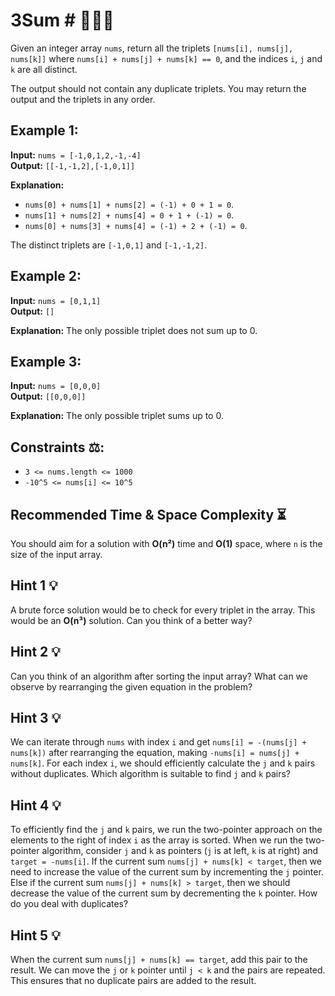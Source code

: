 # 3Sum # 🎯🔥✅

Given an integer array `nums`, return all the triplets `[nums[i], nums[j], nums[k]]` where `nums[i] + nums[j] + nums[k] == 0`, and the indices `i`, `j` and `k` are all distinct.

The output should not contain any duplicate triplets. You may return the output and the triplets in any order.

## Example 1:

**Input:** `nums = [-1,0,1,2,-1,-4]`  
**Output:** `[[-1,-1,2],[-1,0,1]]`  

**Explanation:**  
- `nums[0] + nums[1] + nums[2] = (-1) + 0 + 1 = 0`.  
- `nums[1] + nums[2] + nums[4] = 0 + 1 + (-1) = 0`.  
- `nums[0] + nums[3] + nums[4] = (-1) + 2 + (-1) = 0`.  

The distinct triplets are `[-1,0,1]` and `[-1,-1,2]`.

## Example 2:

**Input:** `nums = [0,1,1]`  
**Output:** `[]`  

**Explanation:** The only possible triplet does not sum up to 0.

## Example 3:

**Input:** `nums = [0,0,0]`  
**Output:** `[[0,0,0]]`  

**Explanation:** The only possible triplet sums up to 0.


## Constraints ⚖️:

- `3 <= nums.length <= 1000`  
- `-10^5 <= nums[i] <= 10^5`  


## Recommended Time & Space Complexity ⏳

You should aim for a solution with **O(n²)** time and **O(1)** space, where `n` is the size of the input array.


## Hint 1 💡

A brute force solution would be to check for every triplet in the array. This would be an **O(n³)** solution. Can you think of a better way?


## Hint 2 💡

Can you think of an algorithm after sorting the input array? What can we observe by rearranging the given equation in the problem?


## Hint 3 💡

We can iterate through `nums` with index `i` and get `nums[i] = -(nums[j] + nums[k])` after rearranging the equation, making `-nums[i] = nums[j] + nums[k]`. For each index `i`, we should efficiently calculate the `j` and `k` pairs without duplicates. Which algorithm is suitable to find `j` and `k` pairs?

## Hint 4 💡

To efficiently find the `j` and `k` pairs, we run the two-pointer approach on the elements to the right of index `i` as the array is sorted. When we run the two-pointer algorithm, consider `j` and `k` as pointers (`j` is at left, `k` is at right) and `target = -nums[i]`. If the current sum `nums[j] + nums[k] < target`, then we need to increase the value of the current sum by incrementing the `j` pointer. Else if the current sum `nums[j] + nums[k] > target`, then we should decrease the value of the current sum by decrementing the `k` pointer. How do you deal with duplicates?

## Hint 5 💡

When the current sum `nums[j] + nums[k] == target`, add this pair to the result. We can move the `j` or `k` pointer until `j < k` and the pairs are repeated. This ensures that no duplicate pairs are added to the result.
